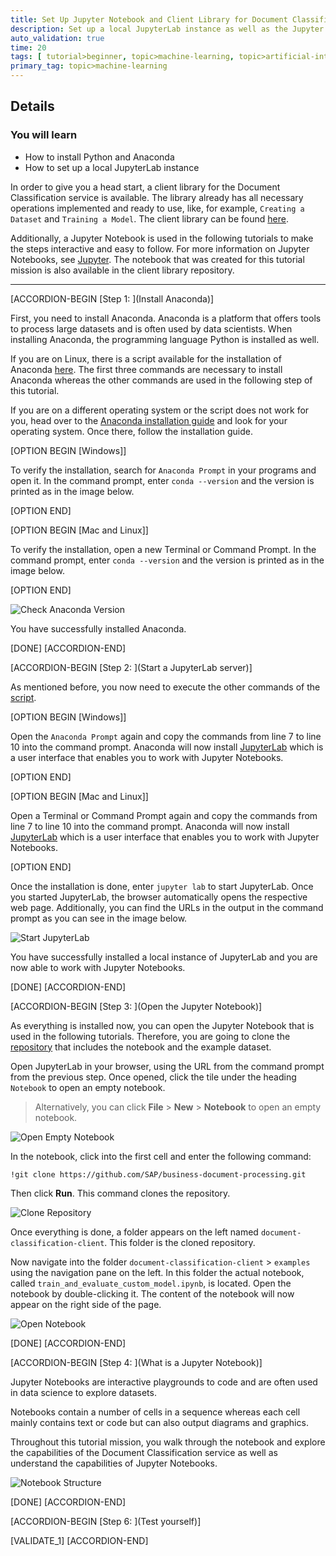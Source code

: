 ```yaml
---
title: Set Up Jupyter Notebook and Client Library for Document Classification
description: Set up a local JupyterLab instance as well as the Jupyter Notebook and the client library for Document Classification.
auto_validation: true
time: 20
tags: [ tutorial>beginner, topic>machine-learning, topic>artificial-intelligence, topic>cloud, products>sap-business-technology-platform, products>sap-ai-business-services, products>document-classification, tutorial>license]
primary_tag: topic>machine-learning
---
```


## Details
### You will learn
  - How to install Python and Anaconda
  - How to set up a local JupyterLab instance

In order to give you a head start, a client library for the Document Classification service is available. The library already has all necessary operations implemented and ready to use, like, for example, `Creating a Dataset` and `Training a Model`. The client library can be found [here](https://github.com/SAP/business-document-processing).

Additionally, a Jupyter Notebook is used in the following tutorials to make the steps interactive and easy to follow. For more information on Jupyter Notebooks, see [Jupyter](https://jupyter.org/). The notebook that was created for this tutorial mission is also available in the client library repository.

---

[ACCORDION-BEGIN [Step 1: ](Install Anaconda)]

First, you need to install Anaconda. Anaconda is a platform that offers tools to process large datasets and is often used by data scientists. When installing Anaconda, the programming language Python is installed as well.

If you are on Linux, there is a script available for the installation of Anaconda [here](https://github.com/SAP/business-document-processing/blob/main/examples/install_jupyterlab.sh). The first three commands are necessary to install Anaconda whereas the other commands are used in the following step of this tutorial.

If you are on a different operating system or the script does not work for you, head over to the [Anaconda installation guide](https://docs.anaconda.com/anaconda/install/) and look for your operating system. Once there, follow the installation guide.

[OPTION BEGIN [Windows]]

To verify the installation, search for `Anaconda Prompt` in your programs and open it. In the command prompt, enter `conda --version` and the version is printed as in the image below.

[OPTION END]

[OPTION BEGIN [Mac and Linux]]

To verify the installation, open a new Terminal or Command Prompt. In the command prompt, enter `conda --version` and the version is printed as in the image below.

[OPTION END]

![Check Anaconda Version](check-anaconda-version.png)

You have successfully installed Anaconda.

[DONE]
[ACCORDION-END]


[ACCORDION-BEGIN [Step 2: ](Start a JupyterLab server)]

As mentioned before, you now need to execute the other commands of the [script](https://github.com/SAP/business-document-processing/blob/main/examples/install_jupyterlab.sh).

[OPTION BEGIN [Windows]]

Open the `Anaconda Prompt` again and copy the commands from line 7 to line 10 into the command prompt. Anaconda will now install [JupyterLab](https://jupyterlab.readthedocs.io/en/stable/) which is a user interface that enables you to work with Jupyter Notebooks.

[OPTION END]

[OPTION BEGIN [Mac and Linux]]

Open a Terminal or Command Prompt again and copy the commands from line 7 to line 10 into the command prompt. Anaconda will now install [JupyterLab](https://jupyterlab.readthedocs.io/en/stable/) which is a user interface that enables you to work with Jupyter Notebooks.

[OPTION END]

Once the installation is done, enter `jupyter lab` to start JupyterLab. Once you started JupyterLab, the browser automatically opens the respective web page. Additionally, you can find the URLs in the output in the command prompt as you can see in the image below.

![Start JupyterLab](start-jupyter-lab.png)

You have successfully installed a local instance of JupyterLab and you are now able to work with Jupyter Notebooks.

[DONE]
[ACCORDION-END]


[ACCORDION-BEGIN [Step 3: ](Open the Jupyter Notebook)]

As everything is installed now, you can open the Jupyter Notebook that is used in the following tutorials. Therefore, you are going to clone the [repository](https://github.com/SAP/business-document-processing) that includes the notebook and the example dataset.

Open JupyterLab in your browser, using the URL from the command prompt from the previous step. Once opened, click the tile under the heading `Notebook` to open an empty notebook.

>Alternatively, you can click **File** > **New** > **Notebook** to open an empty notebook.

![Open Empty Notebook](open-empty-notebook.png)

In the notebook, click into the first cell and enter the following command:

```
!git clone https://github.com/SAP/business-document-processing.git
```

Then click **Run**. This command clones the repository.

![Clone Repository](clone-library.png)

Once everything is done, a folder appears on the left named `document-classification-client`. This folder is the cloned repository.

Now navigate into the folder `document-classification-client` > `examples` using the navigation pane on the left. In this folder the actual notebook, called `train_and_evaluate_custom_model.ipynb`, is located. Open the notebook by double-clicking it. The content of the notebook will now appear on the right side of the page.

![Open Notebook](open-notebook.png)

[DONE]
[ACCORDION-END]


[ACCORDION-BEGIN [Step 4: ](What is a Jupyter Notebook)]

Jupyter Notebooks are interactive playgrounds to code and are often used in data science to explore datasets.

Notebooks contain a number of cells in a sequence whereas each cell mainly contains text or code but can also output diagrams and graphics.

Throughout this tutorial mission, you walk through the notebook and explore the capabilities of the Document Classification service as well as understand the capabilities of Jupyter Notebooks.

![Notebook Structure](notebook-structure.png)

[DONE]
[ACCORDION-END]


[ACCORDION-BEGIN [Step 6: ](Test yourself)]

[VALIDATE_1]
[ACCORDION-END]

